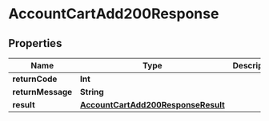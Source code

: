 

# AccountCartAdd200Response


## Properties

Name | Type | Description | Notes
------------ | ------------- | ------------- | -------------
**returnCode** | **Int** |  |  [optional]
**returnMessage** | **String** |  |  [optional]
**result** | [**AccountCartAdd200ResponseResult**](AccountCartAdd200ResponseResult.md) |  |  [optional]



